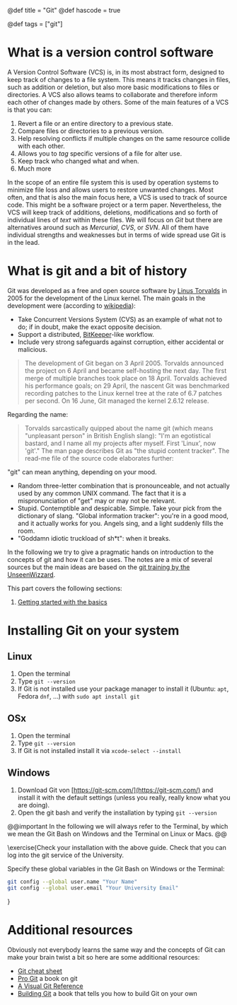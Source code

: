 @def title = "Git"
@def hascode = true

@def tags = ["git"]

# What is a version control software

A Version Control Software (VCS) is, in its most abstract form, designed to keep track of changes to a file system. 
This means it tracks changes in files, such as addition or deletion, but also more basic modifications to files or directories. 
A VCS also allows teams to collaborate and therefore inform each other of changes made by others. 
Some of the main features of a VCS is that you can: 
1. Revert a file or an entire directory to a previous state.
1. Compare files or directories to a previous version.
1. Help resolving conflicts if multiple changes on the same resource collide with each other. 
1. Allows you to _tag_ specific versions of a file for alter use.
1. Keep track who changed what and when.
1. Much more

In the scope of an entire file system this is used by operation systems to minimize file loss and allows users to restore unwanted changes. 
Most often, and that is also the main focus here, a VCS is used to track of source code. 
This might be a software project or a term paper. 
Nevertheless, the VCS will  keep track of additions, deletions, modifications and so forth of individual lines of _text_ within these files. 
We will focus on *Git* but there are alternatives around such as _Mercurial_, _CVS_, or _SVN_.
All of them have individual strengths and weaknesses but in terms of wide spread use Git is in the lead. 

# What is git and a bit of history

Git was developed as a free and open source software by [Linus Torvalds](https://en.wikipedia.org/wiki/Linus_Torvalds) in 2005 for the development of the Linux kernel. 
The main goals in the development were (according to [wikipedia](https://en.wikipedia.org/wiki/Git)):
- Take Concurrent Versions System (CVS) as an example of what not to do; if in doubt, make the exact opposite decision.
- Support a distributed, [BitKeeper](https://en.wikipedia.org/wiki/BitKeeper)-like workflow.
- Include very strong safeguards against corruption, either accidental or malicious.

> The development of Git began on 3 April 2005. Torvalds announced the project on 6 April and became self-hosting the next day. The first merge of multiple branches took place on 18 April. Torvalds achieved his performance goals; on 29 April, the nascent Git was benchmarked recording patches to the Linux kernel tree at the rate of 6.7 patches per second. On 16 June, Git managed the kernel 2.6.12 release.

Regarding the name:
> Torvalds sarcastically quipped about the name git (which means "unpleasant person" in British English slang): "I'm an egotistical bastard, and I name all my projects after myself. First 'Linux', now 'git'." The man page describes Git as "the stupid content tracker". The read-me file of the source code elaborates further:

"git" can mean anything, depending on your mood.

- Random three-letter combination that is pronounceable, and not actually used by any common UNIX command. The fact that it is a mispronunciation of "get" may or may not be relevant.
- Stupid. Contemptible and despicable. Simple. Take your pick from the dictionary of slang.
"Global information tracker": you're in a good mood, and it actually works for you. Angels sing, and a light suddenly fills the room.
- "Goddamn idiotic truckload of sh&ast;t": when it breaks.

In the following we try to give a pragmatic hands on introduction to the concepts of git and how it can be uses. 
The notes are a mix of several sources but the main ideas are based on the [git training by the UnseenWizzard](https://github.com/UnseenWizzard/git_training).


This part covers the following sections:

1. [Getting started with the basics](basics/)

# Installing Git on your system

## Linux
1. Open the terminal
1. Type `git --version`
1. If Git is not installed use your package manager to install it (Ubuntu: `apt`, Fedora `dnf`, ...) with `sudo apt install git`

## OSx
1. Open the terminal
1. Type `git --version`
1. If Git is not installed install it via `xcode-select --install`

## Windows
1. Download Git von [https://git-scm.com/](https://git-scm.com/) and install it with the default settings (unless you really, really know what you are doing).
1. Open the git bash and verify the installation by typing `git --version`


@@important
In the following we will always refer to the Terminal, by which we mean the Git Bash on Windows and the Terminal on Linux or Macs.
@@

\exercise{Check your installation with the above guide. 
Check that you can log into the git service of the University.

Specify these global variables in the Git Bash on Windows or the Terminal:

```bash
git config --global user.name "Your Name"
git config --global user.email "Your University Email"
```
}

# Additional resources
Obviously not everybody learns the same way and the concepts of Git can make your brain twist a bit so here are some additional resources:
- [Git cheat sheet](https://education.github.com/git-cheat-sheet-education.pdf)
- [Pro Git](https://git-scm.com/book/en/v2) a book on git
- [A Visual Git Reference](https://marklodato.github.io/visual-git-guide/index-en.html)
- [Building Git](https://shop.jcoglan.com/building-git/) a book that tells you how to build Git on your own